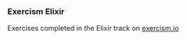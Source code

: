 ### Exercism Elixir

Exercises completed in the Elixir track on [exercism.io](https://exercism.io/tracks/elixir)